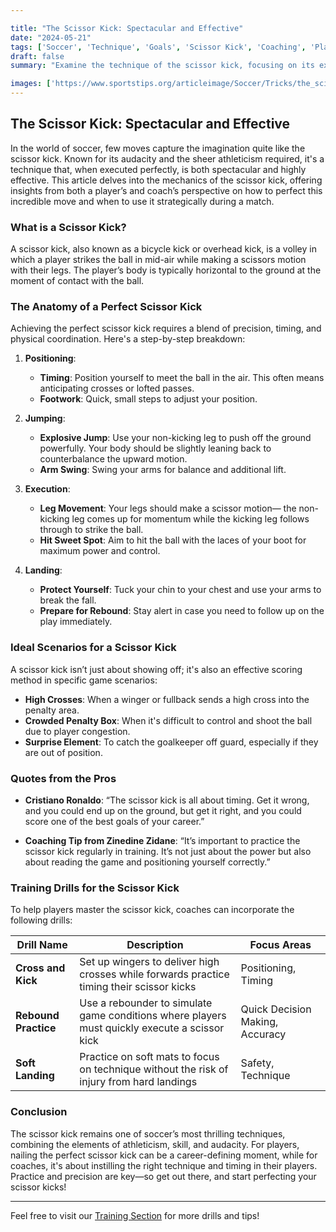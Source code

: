 ```yaml
---

title: "The Scissor Kick: Spectacular and Effective"
date: "2024-05-21"
tags: ['Soccer', 'Technique', 'Goals', 'Scissor Kick', 'Coaching', 'Player Skills', 'Top Plays', 'Training', 'Spectacular Goals']
draft: false
summary: "Examine the technique of the scissor kick, focusing on its execution and the scenarios in which it can be used to score spectacular goals."

images: ['https://www.sportstips.org/articleimage/Soccer/Tricks/the_scissor_kick_spectacular_and_effective.webp']
---
```


## The Scissor Kick: Spectacular and Effective

In the world of soccer, few moves capture the imagination quite like the scissor kick. Known for its audacity and the sheer athleticism required, it's a technique that, when executed perfectly, is both spectacular and highly effective. This article delves into the mechanics of the scissor kick, offering insights from both a player’s and coach’s perspective on how to perfect this incredible move and when to use it strategically during a match.

### What is a Scissor Kick?

A scissor kick, also known as a bicycle kick or overhead kick, is a volley in which a player strikes the ball in mid-air while making a scissors motion with their legs. The player’s body is typically horizontal to the ground at the moment of contact with the ball.

### The Anatomy of a Perfect Scissor Kick

Achieving the perfect scissor kick requires a blend of precision, timing, and physical coordination. Here's a step-by-step breakdown:

1. **Positioning**: 
    - **Timing**: Position yourself to meet the ball in the air. This often means anticipating crosses or lofted passes.
    - **Footwork**: Quick, small steps to adjust your position.

2. **Jumping**:
    - **Explosive Jump**: Use your non-kicking leg to push off the ground powerfully. Your body should be slightly leaning back to counterbalance the upward motion.
    - **Arm Swing**: Swing your arms for balance and additional lift.

3. **Execution**:
    - **Leg Movement**: Your legs should make a scissor motion— the non-kicking leg comes up for momentum while the kicking leg follows through to strike the ball.
    - **Hit Sweet Spot**: Aim to hit the ball with the laces of your boot for maximum power and control.

4. **Landing**:
    - **Protect Yourself**: Tuck your chin to your chest and use your arms to break the fall.
    - **Prepare for Rebound**: Stay alert in case you need to follow up on the play immediately.

### Ideal Scenarios for a Scissor Kick

A scissor kick isn’t just about showing off; it's also an effective scoring method in specific game scenarios:

- **High Crosses**: When a winger or fullback sends a high cross into the penalty area.
- **Crowded Penalty Box**: When it's difficult to control and shoot the ball due to player congestion.
- **Surprise Element**: To catch the goalkeeper off guard, especially if they are out of position.

### Quotes from the Pros

- **Cristiano Ronaldo**: “The scissor kick is all about timing. Get it wrong, and you could end up on the ground, but get it right, and you could score one of the best goals of your career.”
  
- **Coaching Tip from Zinedine Zidane**: “It’s important to practice the scissor kick regularly in training. It’s not just about the power but also about reading the game and positioning yourself correctly.”

### Training Drills for the Scissor Kick

To help players master the scissor kick, coaches can incorporate the following drills:

| Drill Name           | Description                                                                                  | Focus Areas                    |
|----------------------|----------------------------------------------------------------------------------------------|--------------------------------|
| **Cross and Kick**   | Set up wingers to deliver high crosses while forwards practice timing their scissor kicks    | Positioning, Timing            |
| **Rebound Practice** | Use a rebounder to simulate game conditions where players must quickly execute a scissor kick | Quick Decision Making, Accuracy|
| **Soft Landing**     | Practice on soft mats to focus on technique without the risk of injury from hard landings     | Safety, Technique              |

### Conclusion

The scissor kick remains one of soccer’s most thrilling techniques, combining the elements of athleticism, skill, and audacity. For players, nailing the perfect scissor kick can be a career-defining moment, while for coaches, it's about instilling the right technique and timing in their players. Practice and precision are key—so get out there, and start perfecting your scissor kicks!

---

Feel free to visit our [Training Section](#)  for more drills and tips!
```